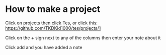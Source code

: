 # How to make a project

Click on projects then click Tes, or click this: https://github.com/TKDKid1000/tes/projects/1

Click on the + sign next to any of the columns then enter your note about it

Click add and you have added a note
